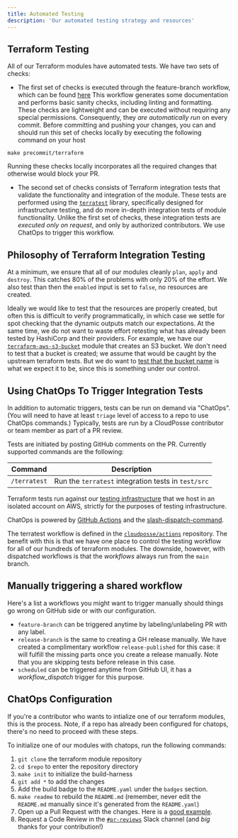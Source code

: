 ```yaml
---
title: Automated Testing
description: 'Our automated testing strategy and resources'
---
```


## Terraform Testing

All of our Terraform modules have automated tests. We have two sets of checks:

- The first set of checks is executed through the feature-branch workflow, which can be found [here](https://github.com/cloudposse/github-actions-workflows-terraform-module/blob/main/.github/workflows/feature-branch.yml)
This workflow generates some documentation and performs basic sanity checks, including linting and formatting. These checks are lightweight and can be executed without requiring any special permissions. Consequently, they *are automatically run* on every commit.
Before committing and pushing your changes, you can and should run this set of checks locally by executing the following command on your host
```
make precommit/terraform
```
Running these checks locally incorporates all the required changes that otherwise would block your PR.

- The second set of checks consists of Terraform integration tests that validate the functionality and integration of the module. These tests are performed using the [`terratest`](https://github.com/gruntwork-io/terratest) library, specifically designed for infrastructure testing, and do more in-depth integration tests of module functionality.
Unlike the first set of checks, these integration tests are *executed only on request*, and only by authorized contributors. We use ChatOps to trigger this workflow.


## Philosophy of Terraform Integration Testing

At a minimum, we ensure that all of our modules cleanly `plan`, `apply` and `destroy`. This catches 80% of the problems with only 20% of the effort. We also test than then the `enabled` input is set to `false`, no resources are created.

Ideally we would like to test that the resources are properly created, but often this is difficult to verify programmatically, in which case we settle for spot checking that the dynamic outputs match our expectations. At the same time, we do not want to waste effort retesting what has already been tested by HashiCorp and their providers. For example, we have our [`terraform-aws-s3-bucket`](https://github.com/cloudposse/terraform-aws-s3-bucket) module that creates an S3 bucket. We don't need to test that a bucket is created; we assume that would be caught by the upstream terraform tests. But we do want to [test that the bucket name](https://github.com/cloudposse/terraform-aws-s3-bucket/blob/master/test/src/examples_complete_test.go#L38) is what we expect it to be, since this is something under our control.

## Using ChatOps To Trigger Integration Tests

In addition to automatic triggers, tests can be run on demand via "ChatOps". (You will need to have at least `triage` level of access to a repo to use ChatOps commands.) Typically, tests are run by a CloudPosse contributor or team member as part of a PR review.

Tests are initiated by posting GitHub comments on the PR. Currently supported commands are the following:

| Command                                             | Description                                                                        |
|-----------------------------------------------------|------------------------------------------------------------------------------------|
| `/terratest`                                        | Run the `terratest` integration tests in `test/src`                                |


Terraform tests run against our [testing infrastructure](https://github.com/cloudposse/testing.cloudposse.co) that we host in an isolated account on AWS, strictly for the purposes of testing infrastructure.

ChatOps is powered by [GitHub Actions](https://github.com/features/actions) and the [slash-dispatch-command](https://github.com/peter-evans/slash-command-dispatch).

The terratest workflow is defined in the [`cloudposse/actions`](https://github.com/cloudposse/actions/blob/master/.github/workflows/terratest-command.yml) repository. The benefit with this is that we have one place to control the testing
workflow for all of our hundreds of terraform modules. The downside, however, with dispatched workflows is that the _workflows_ always run from the `main` branch.

## Manually triggering a shared workflow
Here's a list a workflows you might want to trigger manually should things go wrong on GitHub side or with our configuration.
- `feature-branch` can be triggered anytime by labeling/unlabeling PR with any label.
- `release-branch` is the same to creating a GH release manually. We have created a complimentary workflow `release-published` for this case: it will fulfill the missing parts once you create a release manually. Note that you are skipping tests before release in this case.
- `scheduled` can be triggered anytime from GitHub UI, it has a *workflow_dispatch* trigger for this purpose.

## ChatOps Configuration

If you're a contributor who wants to intialize one of our terraform modules, this is the process. Note, if a repo has already been configured for chatops, there's no need to proceed with these steps.

To initialize one of our modules with chatops, run the following commands:

1. `git clone` the terraform module repository
1. `cd $repo` to enter the repository directory
1. `make init` to initialize the build-harness
1. `git add *` to add the changes
1. Add the build badge to the `README.yaml` under the `badges` section.
1. `make readme` to rebuild the `README.md` (remember, never edit the `README.md` manually since it's generated from the `README.yaml`)
1. Open up a Pull Request with the changes. Here is a [good example](https://github.com/cloudposse/atmos/pull/555).
1. Request a Code Review in the [`#pr-reviews`](https://slack.cloudposse.com) Slack channel (and *big* thanks for your contribution!)
